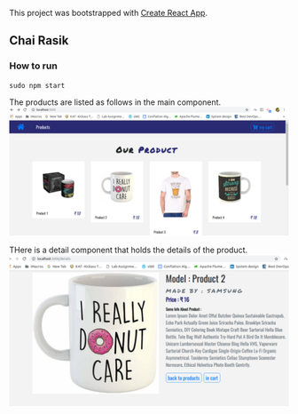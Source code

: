 This project was bootstrapped with [Create React App](https://github.com/facebook/create-react-app).

## Chai Rasik
### How to run
```
sudo npm start
```
The products are listed as follows in the main component.
![alt-text](https://github.com/PiyushBhangale/ChaiRasik/blob/master/Screenshot%20from%202019-06-03%2011-49-20.png)

THere is a detail component that holds the details of the product.
![alt-text](https://github.com/PiyushBhangale/ChaiRasik/blob/master/Screenshot%20from%202019-06-03%2011-49-24.png)
